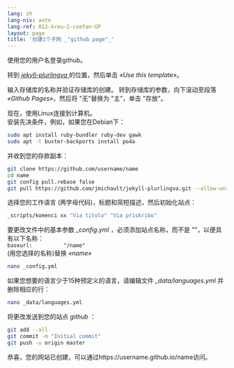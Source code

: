 ```yaml
---
lang: zh
lang-niv: auto
lang-ref: 012-kreu-2-cxefan-GP
layout: page
title: '创建1个子网 _"github page"_'
---
```


使用您的用户名登录github。  

转到 [ _jekyll-plurlingva_ ](https://github.com/jmichault/jekyll-plurlingva)的位置，然后单击 _«Use this template»_。

输入存储库的名称并验证存储库的创建。
转到存储库的参数，向下滚动至段落 _«Github Pages»_，然后将 "无"替换为 "主"，单击 "存放"。

现在，使用Linux连接到计算机。  
安装先决条件，例如，如果您在Debian下：
```bash
sudo apt install ruby-bundler ruby-dev gawk
sudo apt -t buster-backports install po4a
```

并收到您的存款副本：
```bash
git clone https://github.com/username/name
cd name
git config pull.rebase false
git pull https://github.com/jmichault/jekyll-plurlingva.git --allow-unrelated-histories
```

选择您的工作语言 (两字母代码)，标题和简短描述，然后初始化站点：
```bash
_scripts/komenci xx "Via titolo" "Via priskribo"
```

要更改文件中的基本参数 _\_config.yml_ ，必须添加站点名称，而不是 ""，以便具有以下名称：  
    `baseurl:          "/name"`  
    (用您选择的名称)替换 _«name»_ 
```bash
nano _config.yml
```

如果您想要的语言少于15种预定义的语言，请编辑文件 _\_data/languages.yml_ 并删除相应的行：
```bash
nano _data/languages.yml
```

将更改发送到您的站点 _github_ ：
```bash
git add --all
git commit -m "Initial commit"
git push -u origin master
```

恭喜，您的网站已创建，可以通过https://username.github.io/name访问。

